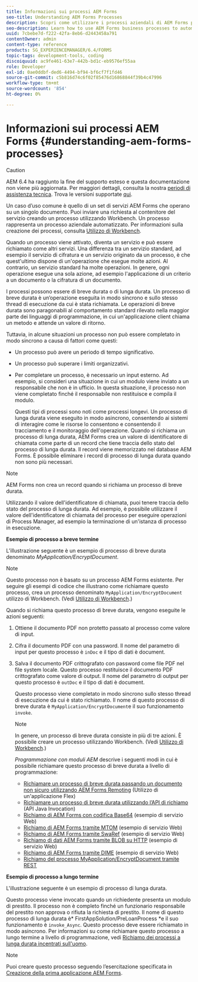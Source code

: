 ```yaml
---
title: Informazioni sui processi AEM Forms
seo-title: Understanding AEM Forms Processes
description: Scopri come utilizzare i processi aziendali di AEM Forms per automatizzare le operazioni. Attiva i processi per creare un servizio in modo da poterlo richiamare come altri servizi. I processi possono essere di breve durata o di lunga durata.
seo-description: Learn how to use AEM Forms business processes to automate operations. Activate the processes to create a service so that you can invoke it like other services. Processes can be short-lived or long-lived.
uuid: 7cbebe7d-f222-42fa-8eb6-d2443458a791
contentOwner: admin
content-type: reference
products: SG_EXPERIENCEMANAGER/6.4/FORMS
topic-tags: development-tools, coding
discoiquuid: ac9fe461-63e7-442b-bd1c-eb9576ef55aa
role: Developer
exl-id: 0ae0ddbf-ded6-4494-bf94-bf6cf7f1fd46
source-git-commit: c5b816d74c6f02f85476d16868844f39b4c47996
workflow-type: tm+mt
source-wordcount: '854'
ht-degree: 0%

---
```


# Informazioni sui processi AEM Forms {#understanding-aem-forms-processes}

>[!CAUTION]
>
>AEM 6.4 ha raggiunto la fine del supporto esteso e questa documentazione non viene più aggiornata. Per maggiori dettagli, consulta la nostra [periodi di assistenza tecnica](https://helpx.adobe.com/it/support/programs/eol-matrix.html). Trova le versioni supportate [qui](https://experienceleague.adobe.com/docs/).

Un caso d’uso comune è quello di un set di servizi AEM Forms che operano su un singolo documento. Puoi inviare una richiesta al contenitore del servizio creando un processo utilizzando Workbench. Un processo rappresenta un processo aziendale automatizzato. Per informazioni sulla creazione dei processi, consulta [Utilizzo di Workbench](https://www.adobe.com/go/learn_aemforms_workbench_63).

Quando un processo viene attivato, diventa un servizio e può essere richiamato come altri servizi. Una differenza tra un servizio standard, ad esempio il servizio di cifratura e un servizio originato da un processo, è che quest&#39;ultimo dispone di un&#39;operazione che esegue molte azioni. Al contrario, un servizio standard ha molte operazioni. In genere, ogni operazione esegue una sola azione, ad esempio l&#39;applicazione di un criterio a un documento o la cifratura di un documento.

I processi possono essere di breve durata o di lunga durata. Un processo di breve durata è un’operazione eseguita in modo sincrono e sullo stesso thread di esecuzione da cui è stata richiamata. Le operazioni di breve durata sono paragonabili al comportamento standard rilevato nella maggior parte dei linguaggi di programmazione, in cui un&#39;applicazione client chiama un metodo e attende un valore di ritorno.

Tuttavia, in alcune situazioni un processo non può essere completato in modo sincrono a causa di fattori come questi:

* Un processo può avere un periodo di tempo significativo.
* Un processo può superare i limiti organizzativi.
* Per completare un processo, è necessario un input esterno. Ad esempio, si consideri una situazione in cui un modulo viene inviato a un responsabile che non è in ufficio. In questa situazione, il processo non viene completato finché il responsabile non restituisce e compila il modulo.

   Questi tipi di processi sono noti come processi longevi. Un processo di lunga durata viene eseguito in modo asincrono, consentendo ai sistemi di interagire come le risorse lo consentono e consentendo il tracciamento e il monitoraggio dell&#39;operazione. Quando si richiama un processo di lunga durata, AEM Forms crea un valore di identificatore di chiamata come parte di un record che tiene traccia dello stato del processo di lunga durata. Il record viene memorizzato nel database AEM Forms. È possibile eliminare i record di processo di lunga durata quando non sono più necessari.

>[!NOTE]
>
>AEM Forms non crea un record quando si richiama un processo di breve durata.

Utilizzando il valore dell&#39;identificatore di chiamata, puoi tenere traccia dello stato del processo di lunga durata. Ad esempio, è possibile utilizzare il valore dell&#39;identificatore di chiamata del processo per eseguire operazioni di Process Manager, ad esempio la terminazione di un&#39;istanza di processo in esecuzione.

**Esempio di processo a breve termine**

L’illustrazione seguente è un esempio di processo di breve durata denominato *MyApplication/EncryptDocument*.

>[!NOTE]
>
>Questo processo non è basato su un processo AEM Forms esistente. Per seguire gli esempi di codice che illustrano come richiamare questo processo, crea un processo denominato `MyApplication/EncryptDocument` utilizzo di Workbench. (Vedi [Utilizzo di Workbench](https://www.adobe.com/go/learn_aemforms_workbench_63).)

Quando si richiama questo processo di breve durata, vengono eseguite le azioni seguenti:

1. Ottiene il documento PDF non protetto passato al processo come valore di input.
1. Cifra il documento PDF con una password. Il nome del parametro di input per questo processo è `inDoc` e il tipo di dati è document.
1. Salva il documento PDF crittografato con password come file PDF nel file system locale. Questo processo restituisce il documento PDF crittografato come valore di output. Il nome del parametro di output per questo processo è `outDoc` e il tipo di dati è document.

   Questo processo viene completato in modo sincrono sullo stesso thread di esecuzione da cui è stato richiamato. Il nome di questo processo di breve durata è `MyApplication/EncryptDocument`e il suo funzionamento `invoke`.

   >[!NOTE]
   >
   >In genere, un processo di breve durata consiste in più di tre azioni. È possibile creare un processo utilizzando Workbench. (Vedi [Utilizzo di Workbench](https://www.adobe.com/go/learn_aemforms_workbench_63).)

   *Programmazione con moduli AEM* descrive i seguenti modi in cui è possibile richiamare questo processo di breve durata a livello di programmazione:

   * [Richiamare un processo di breve durata passando un documento non sicuro utilizzando AEM Forms Remoting](/help/forms/developing/invoking-aem-forms-using-remoting.md#invoking-a-short-lived-process-by-passing-an-unsecure-document-using-remoting) (Utilizzo di un&#39;applicazione Flex)
   * [Richiamare un processo di breve durata utilizzando l’API di richiamo](/help/forms/developing/invoking-aem-forms-using-java.md#invoking-a-short-lived-process-using-the-invocation-api) (API Java Invocation)
   * [Richiamo di AEM Forms con codifica Base64](/help/forms/developing/invoking-aem-forms-using-web.md#invoking-aem-forms-using-base64-encoding) (esempio di servizio Web)
   * [Richiamo di AEM Forms tramite MTOM](/help/forms/developing/invoking-aem-forms-using-web.md#invoking-aem-forms-using-mtom) (esempio di servizio Web)
   * [Richiamo di AEM Forms tramite SwaRef](/help/forms/developing/invoking-aem-forms-using-web.md#invoking-aem-forms-using-swaref) (esempio di servizio Web)
   * [Richiamo di dati AEM Forms tramite BLOB su HTTP](/help/forms/developing/invoking-aem-forms-using-web.md#invoking-aem-forms-using-blob-data-over-http) (esempio di servizio Web)
   * [Richiamo di AEM Forms tramite DIME](/help/forms/developing/invoking-aem-forms-using-web.md#invoking-aem-forms-using-dime) (esempio di servizio Web)
   * [Richiamo del processo MyApplication/EncryptDocument tramite REST](/help/forms/developing/invoking-aem-forms-using-rest.md)

**Esempio di processo a lungo termine**

L&#39;illustrazione seguente è un esempio di processo di lunga durata.

Questo processo viene invocato quando un richiedente presenta un modulo di prestito. Il processo non è completo finché un funzionario responsabile del prestito non approva o rifiuta la richiesta di prestito. Il nome di questo processo di lunga durata è* FirstAppSolution/PreLoanProcess *e il suo funzionamento è `invoke_Async`. Questo processo deve essere richiamato in modo asincrono. Per informazioni su come richiamare questo processo a lungo termine a livello di programmazione, vedi [Richiamo dei processi a lunga durata incentrati sull&#39;uomo](/help/forms/developing/invoking-human-centric-long-lived.md#invoking-human-centric-long-lived-processes).

>[!NOTE]
>
>Puoi creare questo processo seguendo l’esercitazione specificata in [Creazione della prima applicazione AEM Forms](https://www.adobe.com/go/learn_aemforms_firstapp_ds_63).

